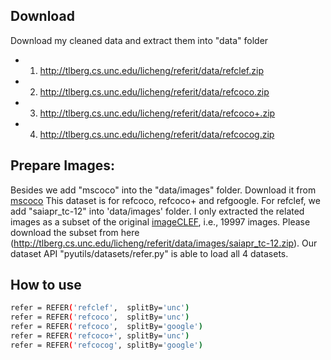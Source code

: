 
## Download
Download my cleaned data and extract them into "data" folder
- 1) http://tlberg.cs.unc.edu/licheng/referit/data/refclef.zip
- 2) http://tlberg.cs.unc.edu/licheng/referit/data/refcoco.zip
- 3) http://tlberg.cs.unc.edu/licheng/referit/data/refcoco+.zip 
- 4) http://tlberg.cs.unc.edu/licheng/referit/data/refcocog.zip 

## Prepare Images:
Besides we add "mscoco" into the "data/images" folder. 
Download it from [mscoco](http://mscoco.org/dataset/#overview)
This dataset is for refcoco, refcoco+ and refgoogle.
For refclef, we add "saiapr_tc-12" into 'data/images' folder. I only extracted the related images as a subset of the original [imageCLEF](http://imageclef.org/SIAPRdata), i.e., 19997 images. Please download the subset from here (http://tlberg.cs.unc.edu/licheng/referit/data/images/saiapr_tc-12.zip).
Our dataset API "pyutils/datasets/refer.py" is able to load all 4 datasets.

## How to use
```bash
refer = REFER('refclef',  splitBy='unc')
refer = REFER('refcoco',  splitBy='unc')
refer = REFER('refcoco',  splitBy='google')
refer = REFER('refcoco+', splitBy='unc')
refer = REFER('refcocog', splitBy='google')
```


<!-- refs(dataset).p contains list of refs, where each ref is
{ref_id, ann_id, category_id, file_name, image_id, sent_ids, sentences}
ignore filename

Each sentences is a list of sent
{arw, sent, sent_id, tokens}
 -->